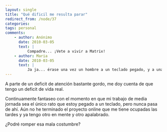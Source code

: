 ```yaml
---
layout: single
title: "Qué dificil me resulta parar"
redirect_from: /node/37
categories:
tags: personal
comments: 
    - author: Anónimo
      date: 2010-03-05
      text: |
          Compadre... ¡Vete a vivir a Matrix!  
    - author: Maria
      date: 2010-03-05
      text: |
          Ja ja... érase una vez un hombre a un teclado pegado, y a una idea tras otra encadenado :-)  
---
```

A parte de un deficit de atención bastante gordo, me doy cuenta de que tengo un deficit de vida real.

Continuamente fantaseo con el momento en que mi trabajo de media jornada sea el único rato que estoy pegado a un teclado, pero nunca pasa de ahí. Aún no he terminado el proyecto online que me tiene ocupadas las tardes y ya tengo otro en mente y otro apalabrado.

¿Podré romper esa mala costumbre?
